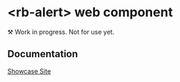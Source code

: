 # &lt;rb-alert&gt; web component
&#9874; Work in progress. Not for use yet.

## Documentation
[Showcase Site](https://rapid-build-ui.io/)